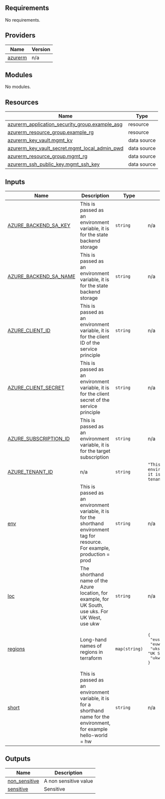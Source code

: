 ## Requirements

No requirements.

## Providers

| Name | Version |
|------|---------|
| <a name="provider_azurerm"></a> [azurerm](#provider\_azurerm) | n/a |

## Modules

No modules.

## Resources

| Name | Type |
|------|------|
| [azurerm_application_security_group.example_asg](https://registry.terraform.io/providers/hashicorp/azurerm/latest/docs/resources/application_security_group) | resource |
| [azurerm_resource_group.example_rg](https://registry.terraform.io/providers/hashicorp/azurerm/latest/docs/resources/resource_group) | resource |
| [azurerm_key_vault.mgmt_kv](https://registry.terraform.io/providers/hashicorp/azurerm/latest/docs/data-sources/key_vault) | data source |
| [azurerm_key_vault_secret.mgmt_local_admin_pwd](https://registry.terraform.io/providers/hashicorp/azurerm/latest/docs/data-sources/key_vault_secret) | data source |
| [azurerm_resource_group.mgmt_rg](https://registry.terraform.io/providers/hashicorp/azurerm/latest/docs/data-sources/resource_group) | data source |
| [azurerm_ssh_public_key.mgmt_ssh_key](https://registry.terraform.io/providers/hashicorp/azurerm/latest/docs/data-sources/ssh_public_key) | data source |

## Inputs

| Name | Description | Type | Default | Required |
|------|-------------|------|---------|:--------:|
| <a name="input_AZURE_BACKEND_SA_KEY"></a> [AZURE\_BACKEND\_SA\_KEY](#input\_AZURE\_BACKEND\_SA\_KEY) | This is passed as an environment variable, it is for the state backend storage | `string` | n/a | yes |
| <a name="input_AZURE_BACKEND_SA_NAME"></a> [AZURE\_BACKEND\_SA\_NAME](#input\_AZURE\_BACKEND\_SA\_NAME) | This is passed as an environment variable, it is for the state backend storage | `string` | n/a | yes |
| <a name="input_AZURE_CLIENT_ID"></a> [AZURE\_CLIENT\_ID](#input\_AZURE\_CLIENT\_ID) | This is passed as an environment variable, it is for the client ID of the service principle | `string` | n/a | yes |
| <a name="input_AZURE_CLIENT_SECRET"></a> [AZURE\_CLIENT\_SECRET](#input\_AZURE\_CLIENT\_SECRET) | This is passed as an environment variable, it is for the client secret of the service principle | `string` | n/a | yes |
| <a name="input_AZURE_SUBSCRIPTION_ID"></a> [AZURE\_SUBSCRIPTION\_ID](#input\_AZURE\_SUBSCRIPTION\_ID) | This is passed as an environment variable, it is for the target subscription | `string` | n/a | yes |
| <a name="input_AZURE_TENANT_ID"></a> [AZURE\_TENANT\_ID](#input\_AZURE\_TENANT\_ID) | n/a | `string` | `"This is passed as an environment variable, it is for the Azure tenant ID"` | no |
| <a name="input_env"></a> [env](#input\_env) | This is passed as an environment variable, it is for the shorthand environment tag for resource.  For example, production = prod | `string` | n/a | yes |
| <a name="input_loc"></a> [loc](#input\_loc) | The shorthand name of the Azure location, for example, for UK South, use uks.  For UK West, use ukw | `string` | n/a | yes |
| <a name="input_regions"></a> [regions](#input\_regions) | Long-hand names of regions in terraform | `map(string)` | <pre>{<br>  "eus": "East US",<br>  "euw": "West Europe",<br>  "uks": "UK South",<br>  "ukw": "UK West"<br>}</pre> | no |
| <a name="input_short"></a> [short](#input\_short) | This is passed as an environment variable, it is for a shorthand name for the environment, for example hello-world = hw | `string` | n/a | yes |

## Outputs

| Name | Description |
|------|-------------|
| <a name="output_non_sensitive"></a> [non\_sensitive](#output\_non\_sensitive) | A non sensitive value |
| <a name="output_sensitive"></a> [sensitive](#output\_sensitive) | Sensitive |

